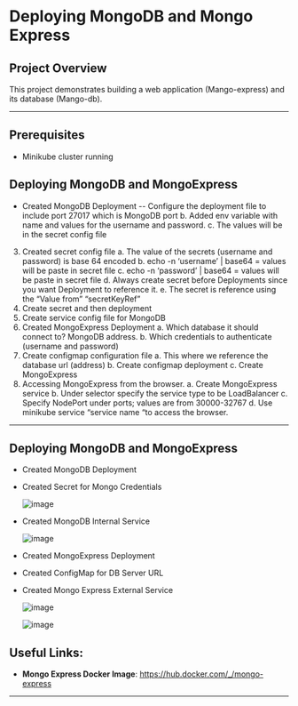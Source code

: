 # Deploying MongoDB and Mongo Express

## **Project Overview**
This project demonstrates building a web application (Mango-express)  and its database (Mango-db). 

---

## **Prerequisites**
- Minikube cluster running
  
## **Deploying MongoDB and MongoExpress**
- Created MongoDB Deployment
  --	Configure the deployment file to include port 27017 which is MongoDB port
  b.	Added env variable with name and values for the username and password.
  c.	The values will be in the secret config file
3.	Created secret config file
a.	The value of the secrets (username and password) is base 64 encoded
b.	          echo -n ‘username’ | base64  =  values will be paste in secret file
c.	          echo -n ‘password’ | base64  =  values will be paste in secret file
d.	Always create secret before Deployments since you want Deployment to reference it.
e.	The secret is reference using the “Value from” “secretKeyRef” 
4.	Create secret and then deployment
5.	Create service config file for MongoDB
6.	Created MongoExpress Deployment
a.	Which database it should connect to? MongoDB address.
b.	Which credentials to authenticate (username and password)
7.	Create configmap configuration file
a.	This where we reference the database url (address)
b.	Create configmap deployment 
c.	Create MongoExpress
8.	Accessing MongoExpress from the browser.
a.	Create MongoExpress service
b.	Under selector specify the service type to be LoadBalancer
c.	Specify NodePort under ports; values are from 30000-32767 
d.	Use minikube service “service name “to access the browser.

 
---

## **Deploying MongoDB and MongoExpress**
- Created MongoDB Deployment
- Created Secret for Mongo Credentials
  
  ![image](https://github.com/user-attachments/assets/ca8c8afd-e725-4a42-920e-704c45b9787d)

- Created MongoDB Internal Service

  ![image](https://github.com/user-attachments/assets/a72db9cc-2d3a-4024-8f81-65cd7b808bfa)

- Created MongoExpress Deployment
- Created ConfigMap for DB Server URL
- Created Mongo Express External Service

  ![image](https://github.com/user-attachments/assets/15471577-5957-449e-9b2f-73d201b38e05)


  ![image](https://github.com/user-attachments/assets/640b1e1e-a0ab-497b-9f89-3e6decb51269)


## **Useful Links:**
- **Mongo Express Docker Image**:  https://hub.docker.com/_/mongo-express

---
